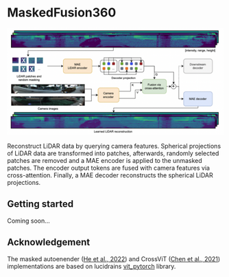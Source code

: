 # MaskedFusion360
![Model architecture](masked-fusion-360.png)

Reconstruct LiDAR data by querying camera features. Spherical projections of LiDAR data are transformed into patches, afterwards, randomly selected patches are removed and a MAE encoder is applied to the unmasked patches. The encoder output tokens are fused with camera features via cross-attention. Finally, a MAE decoder reconstructs the spherical LiDAR projections.

## Getting started
Coming soon...

## Acknowledgement
The masked autoenender ([He et al., 2022](https://arxiv.org/abs/2111.06377)) and CrossViT ([Chen et al., 2021](https://arxiv.org/abs/2103.14899)) implementations are based on lucidrains [vit_pytorch](https://github.com/lucidrains/vit-pytorch) library. 
